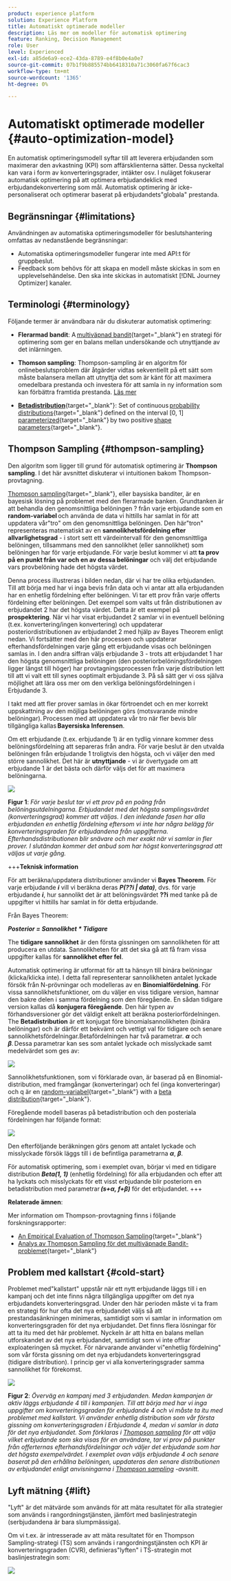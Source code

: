 ```yaml
---
product: experience platform
solution: Experience Platform
title: Automatiskt optimerade modeller
description: Läs mer om modeller för automatisk optimering
feature: Ranking, Decision Management
role: User
level: Experienced
exl-id: a85de6a9-ece2-43da-8789-e4f8b0e4a0e7
source-git-commit: 07b1f9b885574bb6418310a71c3060fa67f6cac3
workflow-type: tm+mt
source-wordcount: '1365'
ht-degree: 0%

---
```


# Automatiskt optimerade modeller {#auto-optimization-model}

En automatisk optimeringsmodell syftar till att leverera erbjudanden som maximerar den avkastning (KPI) som affärsklienterna sätter. Dessa nyckeltal kan vara i form av konverteringsgrader, intäkter osv. I nuläget fokuserar automatisk optimering på att optimera erbjudandeklick med erbjudandekonvertering som mål. Automatisk optimering är icke-personaliserat och optimerar baserat på erbjudandets&quot;globala&quot; prestanda.

## Begränsningar {#limitations}

Användningen av automatiska optimeringsmodeller för beslutshantering omfattas av nedanstående begränsningar:

* Automatiska optimeringsmodeller fungerar inte med API:t för gruppbeslut.
* Feedback som behövs för att skapa en modell måste skickas in som en upplevelsehändelse. Den ska inte skickas in automatiskt [!DNL Journey Optimizer] kanaler.

## Terminologi {#terminology}

Följande termer är användbara när du diskuterar automatisk optimering:

* **Flerarmad bandit**: A [multiväpnad bandit](https://en.wikipedia.org/wiki/Multi-armed_bandit){target="_blank"} en strategi för optimering som ger en balans mellan undersökande och utnyttjande av det inlärningen.

* **Thomson sampling**: Thompson-sampling är en algoritm för onlinebeslutsproblem där åtgärder vidtas sekventiellt på ett sätt som måste balansera mellan att utnyttja det som är känt för att maximera omedelbara prestanda och investera för att samla in ny information som kan förbättra framtida prestanda. [Läs mer](#thompson-sampling)

* [**Betadistribution**](https://en.wikipedia.org/wiki/Beta_distribution){target="_blank"}: Set of continuous [probability distributions](https://en.wikipedia.org/wiki/Probability_distribution){target="_blank"} defined on the interval [0, 1] [parameterized](https://en.wikipedia.org/wiki/Statistical_parameter){target="_blank"} by two positive [shape parameters](https://en.wikipedia.org/wiki/Shape_parameter){target="_blank"}.

## Thompson Sampling {#thompson-sampling}

Den algoritm som ligger till grund för automatisk optimering är **Thompson sampling**. I det här avsnittet diskuterar vi intuitionen bakom Thompson-provtagning.

[Thompson sampling](https://en.wikipedia.org/wiki/Thompson_sampling){target="_blank"}, eller baysiska banditer, är en bayesisk lösning på problemet med den flerarmade banken.  Grundtanken är att behandla den genomsnittliga belöningen ? från varje erbjudande som en **random-variabel** och använda de data vi hittills har samlat in för att uppdatera vår&quot;tro&quot; om den genomsnittliga belöningen. Den här&quot;tron&quot; representeras matematiskt av en **sannolikhetsfördelning efter allvarlighetsgrad** - i stort sett ett värdeintervall för den genomsnittliga belöningen, tillsammans med den sannolikhet (eller sannolikhet) som belöningen har för varje erbjudande. För varje beslut kommer vi att **ta prov på en punkt från var och en av dessa belöningar** och välj det erbjudande vars provbelöning hade det högsta värdet.

Denna process illustreras i bilden nedan, där vi har tre olika erbjudanden. Till att börja med har vi inga bevis från data och vi antar att alla erbjudanden har en enhetlig fördelning efter belöningen. Vi tar ett prov från varje offerts fördelning efter belöningen. Det exempel som valts ut från distributionen av erbjudandet 2 har det högsta värdet. Detta är ett exempel på **prospektering**. När vi har visat erbjudandet 2 samlar vi in eventuell belöning (t.ex. konvertering/ingen konvertering) och uppdaterar posteriordistributionen av erbjudandet 2 med hjälp av Bayes Theorem enligt nedan.  Vi fortsätter med den här processen och uppdaterar efterhandsfördelningen varje gång ett erbjudande visas och belöningen samlas in. I den andra siffran väljs erbjudande 3 - trots att erbjudandet 1 har den högsta genomsnittliga belöningen (den posteriorbelöningsfördelningen ligger längst till höger) har provtagningsprocessen från varje distribution lett till att vi valt ett till synes ooptimalt erbjudande 3. På så sätt ger vi oss själva möjlighet att lära oss mer om den verkliga belöningsfördelningen i Erbjudande 3.

I takt med att fler prover samlas in ökar förtroendet och en mer korrekt uppskattning av den möjliga belöningen görs (motsvarande mindre belöningar). Processen med att uppdatera vår tro när fler bevis blir tillgängliga kallas **Bayersiska Inferensen**.

Om ett erbjudande (t.ex. erbjudande 1) är en tydlig vinnare kommer dess belöningsfördelning att separeras från andra. För varje beslut är den utvalda belöningen från erbjudande 1 troligtvis den högsta, och vi väljer den med större sannolikhet. Det här är **utnyttjande** - vi är övertygade om att erbjudande 1 är det bästa och därför väljs det för att maximera belöningarna.

![](../assets/ai-ranking-thompson-sampling.png)

**Figur 1**: *För varje beslut tar vi ett prov på en poäng från belöningsutdelningarna. Erbjudandet med det högsta samplingsvärdet (konverteringsgrad) kommer att väljas. I den inledande fasen har alla erbjudanden en enhetlig fördelning eftersom vi inte har några belägg för konverteringsgraden för erbjudandena från uppgifterna. Efterhandsdistributionen blir snävare och mer exakt när vi samlar in fler prover. I slutändan kommer det anbud som har högst konverteringsgrad att väljas ut varje gång.*

<!--
![](../assets/ai-ranking-thompson-sampling-initial.png)
![](../assets/ai-ranking-thompson-sampling-intermediate.png)
![](../assets/ai-ranking-thompson-sampling-ultimate.png)
-->

+++**Teknisk information**

För att beräkna/uppdatera distributioner använder vi **Bayes Theorem**. För varje erbjudande ***i*** vill vi beräkna deras ***P(??i | data)***, dvs. för varje erbjudande ***i***, hur sannolikt det är att belöningsvärdet **??i** med tanke på de uppgifter vi hittills har samlat in för detta erbjudande.

Från Bayes Theorem:

***Posterior = Sannolikhet * Tidigare***

The **tidigare sannolikhet** är den första gissningen om sannolikheten för att producera en utdata. Sannolikheten för att det ska gå att få fram vissa uppgifter kallas för **sannolikhet efter fel**. 

Automatisk optimering är utformat för att ta hänsyn till binära belöningar (klicka/klicka inte). I detta fall representerar sannolikheten antalet lyckade försök från N-prövningar och modelleras av en **Binomialfördelning**. För vissa sannolikhetsfunktioner, om du väljer en viss tidigare version, hamnar den bakre delen i samma fördelning som den föregående. En sådan tidigare version kallas då **konjugera föregående**. Den här typen av förhandsversioner gör det väldigt enkelt att beräkna posteriorfördelningen. The **Betadistribution** är ett konjugat före binomialsannolikheten (binära belöningar) och är därför ett bekvämt och vettigt val för tidigare och senare sannolikhetsfördelningar.Betafördelningen har två parametrar. ***α*** och ***β***. Dessa parametrar kan ses som antalet lyckade och misslyckade samt medelvärdet som ges av:

![](../assets/ai-ranking-beta-distribution.png)

Sannolikhetsfunktionen, som vi förklarade ovan, är baserad på en Binomial-distribution, med framgångar (konverteringar) och fel (inga konverteringar) och q är en [random-variabel](https://en.wikipedia.org/wiki/Random_variable){target="_blank"} with a [beta distribution](https://en.wikipedia.org/wiki/Beta_distribution){target="_blank"}.

Föregående modell baseras på betadistribution och den posteriala fördelningen har följande format:

![](../assets/ai-ranking-posterior-distribution.svg)

Den efterföljande beräkningen görs genom att antalet lyckade och misslyckade försök läggs till i de befintliga parametrarna ***α***, ***β***.

För automatisk optimering, som i exemplet ovan, börjar vi med en tidigare distribution ***Beta(1, 1)*** (enhetlig fördelning) för alla erbjudanden och efter att ha lyckats och misslyckats för ett visst erbjudande blir posteriorn en betadistribution med parametrar ***(s+α, f+β)*** för det erbjudandet.
+++

**Relaterade ämnen**:

Mer information om Thompson-provtagning finns i följande forskningsrapporter:
* [An Empirical Evaluation of Thompson Sampling](https://proceedings.neurips.cc/paper/2011/file/e53a0a2978c28872a4505bdb51db06dc-Paper.pdf){target="_blank"}
* [Analys av Thompson Sampling för det multiväpnade Bandit-problemet](https://proceedings.mlr.press/v23/agrawal12/agrawal12.pdf){target="_blank"}

## Problem med kallstart {#cold-start}

Problemet med&quot;kallstart&quot; uppstår när ett nytt erbjudande läggs till i en kampanj och det inte finns några tillgängliga uppgifter om det nya erbjudandets konverteringsgrad. Under den här perioden måste vi ta fram en strategi för hur ofta det nya erbjudandet väljs så att prestandasänkningen minimeras, samtidigt som vi samlar in information om konverteringsgraden för det nya erbjudandet. Det finns flera lösningar för att ta itu med det här problemet. Nyckeln är att hitta en balans mellan utforskandet av det nya erbjudandet, samtidigt som vi inte offrar exploateringen så mycket. För närvarande använder vi&quot;enhetlig fördelning&quot; som vår första gissning om det nya erbjudandets konverteringsgrad (tidigare distribution). I princip ger vi alla konverteringsgrader samma sannolikhet för förekomst.


![](../assets/ai-ranking-cold-start-strategies.png)

**Figur 2**: *Överväg en kampanj med 3 erbjudanden. Medan kampanjen är aktiv läggs erbjudande 4 till i kampanjen. Till att börja med har vi inga uppgifter om konverteringsgraden för erbjudande 4 och vi måste ta itu med problemet med kallstart. Vi använder enhetlig distribution som vår första gissning om konverteringsgraden i Erbjudande 4, medan vi samlar in data för det nya erbjudandet. Som förklaras i [Thompson sampling](#thompson-sampling) för att välja vilket erbjudande som ska visas för en användare, tar vi prov på punkter från offerternas efterhandsfördelningar och väljer det erbjudande som har det högsta exempelvärdet. I exemplet ovan väljs erbjudande 4 och senare baserat på den erhållna belöningen, uppdateras den senare distributionen av erbjudandet enligt anvisningarna i [Thompson sampling](#thompson-sampling) -avsnitt.*

## Lyft mätning {#lift}

&quot;Lyft&quot; är det mätvärde som används för att mäta resultatet för alla strategier som används i rangordningstjänsten, jämfört med baslinjestrategin (serbjudandena är bara slumpmässiga).

Om vi t.ex. är intresserade av att mäta resultatet för en Thompson Sampling-strategi (TS) som används i rangordningstjänsten och KPI är konverteringsgraden (CVR), definieras&quot;lyften&quot; i TS-strategin mot baslinjestrategin som:

![](../assets/ai-ranking-lift.png)
